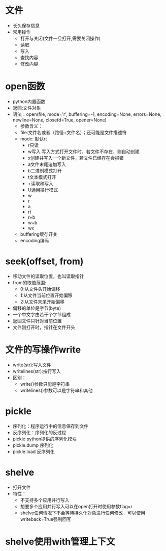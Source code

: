 # 文件
- 长久保存信息
- 常用操作
    - 打开与关闭(文件一旦打开,需要关闭操作)
    - 读取
    - 写入
    - 查找内容
    - 修改内容
    
# open函数
- python内置函数
- 返回:文件对象
- 语法：open(file, mode='r', buffering=-1, encoding=None, errors=None, newline=None, closefd=True, opener=None)
    - 参数含义：
    - file:文件名或者（路径+文件名）；还可能是文件描述符
    - mode:	默认rt
        - r只读
	    - w写入 写入方式打开文件时，若文件不存在，则自动创建
	    - x创建并写入一个新文件，若文件已经存在会报错
	    - a文件末尾追加写入
	    - b二进制模式打开
	    - t文本模式打开
	    - +读取和写入
	    - U通用换行模式
	    - w
	    - r
	    - a
	    - rt
	    - r+b
	    - w+b
	    - wx
	- buffering缓存开关
	- encoding编码
	
# seek(offset, from)
- 移动文件的读取位置，也叫读取指针
- from的取值范围:
    - 0:从文件头开始偏移
    - 1:从文件当前位置开始偏移
    - 2:从文件末尾开始偏移
- 偏移的单位是字节(byte)
- 一个中文字由若干个字节组成
- 返回文件只针对当前位置
- 文件刚打开时，指针在文件开头

# 文件的写操作write
- write(str):写入文件
- writelines(str):按行写入
- 区别：
    - write()参数只能是字符串
    - writelines()参数可以是字符串和其他

# pickle
- 序列化：程序运行中的信息保存到文件
- 反序列化：序列化的反过程
- pickle python提供的序列化模块
- pickle.dump 序列化
- pickle.load 反序列化

# shelve
- 打开文件
- 特性：
    - 不支持多个应用并行写入
    - 想要多个应用并行写入可以在open打开时使用参数flag=r
    - shelve任何情况下不会等待持久化对象进行任何修改，可以使用writeback=True强制回写
# shelve使用with管理上下文
 


